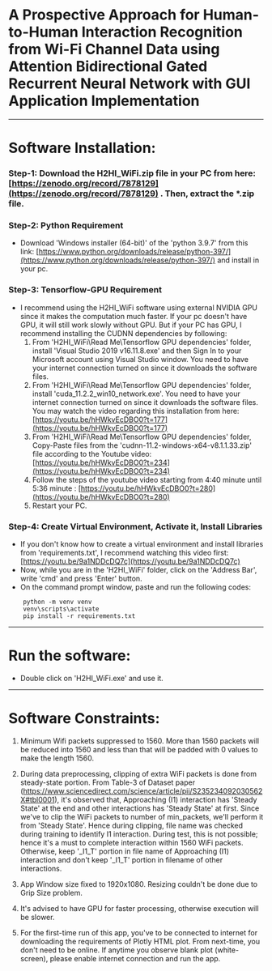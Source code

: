 # A Prospective Approach for Human-to-Human Interaction Recognition from Wi-Fi Channel Data using Attention Bidirectional Gated Recurrent Neural Network with GUI Application Implementation
----------------------------------------------------------------------------------------------------
# Software Installation:
### Step-1: Download the H2HI_WiFi.zip file in your PC from here: [https://zenodo.org/record/7878129](https://zenodo.org/record/7878129) . Then, extract the *.zip file.
### Step-2: Python Requirement
 - Download 'Windows installer (64-bit)' of the 'python 3.9.7' from this link: [https://www.python.org/downloads/release/python-397/](https://www.python.org/downloads/release/python-397/) and install in your pc.
### Step-3: Tensorflow-GPU Requirement
 - I recommend using the H2HI_WiFi software using external NVIDIA GPU since it makes the computation much faster. If your pc doesn't have GPU, it will still work slowly without GPU. But if your PC has GPU, I recommend installing the CUDNN dependencies by following:
    1. From 'H2HI_WiFi\Read Me\Tensorflow GPU dependencies' folder, install 'Visual Studio 2019 v16.11.8.exe' and then Sign In to your Microsoft account using Visual Studio window. You need to have your internet connection turned on since it downloads the software files.
    2. From 'H2HI_WiFi\Read Me\Tensorflow GPU dependencies' folder, install 'cuda_11.2.2_win10_network.exe'. You need to have your internet connection turned on since it downloads the software files. You may watch the video regarding this installation from here: [https://youtu.be/hHWkvEcDBO0?t=177](https://youtu.be/hHWkvEcDBO0?t=177)
    3. From 'H2HI_WiFi\Read Me\Tensorflow GPU dependencies' folder, Copy-Paste files from the 'cudnn-11.2-windows-x64-v8.1.1.33.zip' file according to the Youtube video: [https://youtu.be/hHWkvEcDBO0?t=234](https://youtu.be/hHWkvEcDBO0?t=234)
    4. Follow the steps of the youtube video starting from 4:40 minute until 5:36 minute : [https://youtu.be/hHWkvEcDBO0?t=280](https://youtu.be/hHWkvEcDBO0?t=280)
    5. Restart your PC.

### Step-4: Create Virtual Environment, Activate it, Install Libraries
- If you don't know how to create a virtual environment and install libraries from 'requirements.txt', I recommend watching this video first: [https://youtu.be/9a1NDDcDQ7c](https://youtu.be/9a1NDDcDQ7c)
- Now, while you are in the 'H2HI_WiFi' folder, click on the 'Address Bar', write 'cmd' and press 'Enter' button.
- On the command prompt window, paste and run the following codes:
```
    python -m venv venv
    venv\scripts\activate
    pip install -r requirements.txt
```
----------------------------------------------------------------------------------------------------
# Run the software: 
- Double click on 'H2HI_WiFi.exe' and use it.
----------------------------------------------------------------------------------------------------

# Software Constraints:
1. Minimum Wifi packets suppressed to 1560. More than 1560 packets will be reduced into 1560 and less than that will be padded with 0 values to make the length 1560.
2. During data preprocessing, clipping of extra WiFi packets is done from steady-state portion.
   From Table-3 of Dataset paper (https://www.sciencedirect.com/science/article/pii/S235234092030562X#tbl0001), it's observed that, 
   Approaching (I1) interaction has 'Steady State' at the end and other interactions has 'Steady State' at first.
   Since we've to clip the WiFi packets to number of min_packets, we'll perform it from 'Steady State'.
   Hence during clipping, file name was checked during training to identify I1 interaction.
   During test, this is not possible; hence it's a must to complete interaction within
   1560 WiFi packets. Otherwise, keep '_I1_T' portion in file name of Approaching (I1) interaction
   and don't keep '_I1_T' portion in filename of other interactions.

3. App Window size fixed to 1920x1080. Resizing couldn't be done due to Grip Size problem.
4. It's advised to have GPU for faster processing, otherwise execution will be slower.
5. For the first-time run of this app, you've to be connected to internet for downloading the requirements of Plotly HTML plot. From next-time, you don't need to be online. If anytime you observe blank plot (white-screen), please enable internet connection and run the app.
